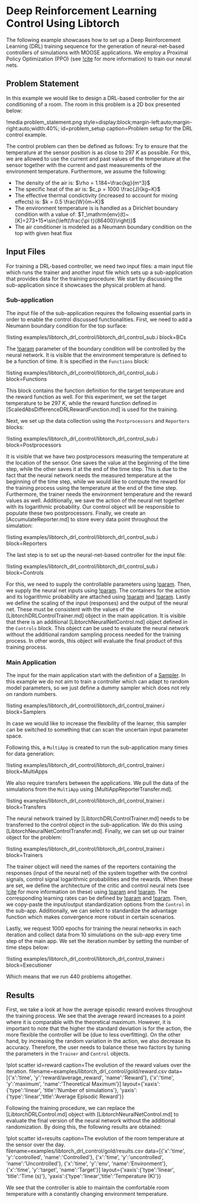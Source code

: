 # Deep Reinforcement Learning Control Using Libtorch

The following example showcases how to set up a Deep Reinforcement Learning (DRL)
training sequence for the generation of neural-net-based controllers of simulations
with MOOSE applications. We employ a Proximal Policy Optimization (PPO) 
(see [!cite](schulman2017proximal) for more information) to train our neural nets.

## Problem Statement

In this example we would like to design a DRL-based controller for the air conditioning of a
room. The room in this problem is a 2D box presented below:

!media problem_statement.png style=display:block;margin-left:auto;margin-right:auto;width:40%; 
       id=problem_setup caption=Problem setup for the DRL control example.

The control problem can then be defined as follows: Try to ensure that the temperature at the
sensor position is as close to $297~K$ as possible. For this, we are allowed to use
the current and past values of the temperature at the sensor together with the current and past measurements
of the environment temperature. Furthermore, we assume the following:

- The density of the air is: $\rho = 1.184~\frac{kg}{m^3}$
- The specific heat of the air is: $c_p = 1000 \frac{J}{kg~K}$
- The effective thermal condictivity (increased to account for mixing effects) is: $k = 0.5 \frac{W}{m~K}$
- The environment temperature is is handled as a Dirichlet boundary condition with a value of:
  $T_\mathrm{env}(t)~[K]=273+15*\sin{\left(\frac{\pi t}{86400}\right)}$
- The air conditioner is modeled as a Neumann boundary condition on the top with given heat flux

## Input Files

For training a DRL-based controller, we need two input files: a main input file which runs the
trainer and another input file which sets up a sub-application that provides data for the
training procedure. We start by discussing the sub-application since it showcases the
physical problem at hand.

### Sub-application

The input file of the sub-application requires the following essential
parts in order to enable the control discussed functionalities. First, we need to add
a Neumann boundary condition for the top surface:

!listing examples/libtorch_drl_control/libtorch_drl_control_sub.i block=BCs

The [!param](/BCs/ADNeumannBC/value) parameter of the boundary condition will
be controlled by the neural network. It is visible that the environment temperature
is defined to be a function of time. It is specified in the `Functions` block:

!listing examples/libtorch_drl_control/libtorch_drl_control_sub.i block=Functions

This block contains the function definition for the target temperature and the reward function as well.
For this experiment, we set the target temperature to be $297~K$, while the reward function
defined in [ScaledAbsDifferenceDRLRewardFunction.md] is used for the training.

Next, we set up the data collection using the `Postprocessors` and `Reporters` blocks:

!listing examples/libtorch_drl_control/libtorch_drl_control_sub.i block=Postprocessors

It is visible that we have two postprocessors measuring the temperature at the location of the sensor.
One saves the value at the beginning of the time step, while the other saves it at the end of the
time step. This is due to the fact that the neural network needs the measured temperature at the
beginning of the time step, while we would like to compute the reward for the training process
using the temperature at the end of the time step. Furthermore, the trainer needs the environment temperature
and the reward values as well. Additionally, we save the action of the neural net together with its
logarithmic probability. Our control object will be responsible to populate these two postprocessors.
Finally, we create an [AccumulateReporter.md] to store every data point throughout the simulation:

!listing examples/libtorch_drl_control/libtorch_drl_control_sub.i block=Reporters

The last step is to set up the neural-net-based controller for the input file:

!listing examples/libtorch_drl_control/libtorch_drl_control_sub.i block=Controls

For this, we need to supply the controllable parameters using [!param](/Controls/LibtorchDRLControl/parameters).
Then, we supply the neural net inputs using [!param](/Controls/LibtorchDRLControl/responses).
The containers for the action and its logarithmic probability are attached using
[!param](/Controls/LibtorchDRLControl/action_postprocessors) and [!param](/Controls/LibtorchDRLControl/log_probability_postprocessors). Lastly we define the scaling of the input (responses) and the output
of the neural net. These must be consistent with the values of the [LibtorchDRLControlTrainer.md]
object in the main application. It is visible that there is an additional [LibtorchNeuralNetControl.md]
object defined in the `Controls` block.
This object can be used to evaluate the neural network without the additional random
sampling process needed for the training process. In other words, this object will evaluate the
final product of this training process.

### Main Application

The input for the main application start with the definition of a [Sampler](Samplers/index.md). In this example we
do not aim to train a controller which can adapt to random model parameters, so we just
define a dummy sampler which does not rely on random numbers.

!listing examples/libtorch_drl_control/libtorch_drl_control_trainer.i block=Samplers

In case we would like to increase the flexibility of the learner,
this sampler can be switched to something that can scan the uncertain input parameter space.

Following this, a `MultiApp` is created to run the sub-application many times for data generation:

!listing examples/libtorch_drl_control/libtorch_drl_control_trainer.i block=MultiApps

We also require transfers between the applications. We pull the data of the
simulations from the `MultiApp` using [MultiAppReporterTransfer.md].

!listing examples/libtorch_drl_control/libtorch_drl_control_trainer.i block=Transfers

The neural network trained by [LibtorchDRLControlTrainer.md] needs to be transferred to the
control object in the sub-application. We do this using [LibtorchNeuralNetControlTransfer.md].
Finally, we can set up our trainer object for the problem:

!listing examples/libtorch_drl_control/libtorch_drl_control_trainer.i block=Trainers

The trainer object will need the names of the reporters containing the responses (input of the neural net)
of the system together with the control signals, control signal logarithmic probabilities and the rewards.
When these are set, we define the architecture of the critic and control neural nets
(see [!cite](schulman2017proximal) for more information on these) using 
[!param](/Trainers/LibtorchDRLControlTrainer/num_critic_neurons_per_layer) and 
[!param](/Trainers/LibtorchDRLControlTrainer/num_control_neurons_per_layer).
The corresponding learning rates can be defined by
[!param](/Trainers/LibtorchDRLControlTrainer/critic_learning_rate) and
[!param](/Trainers/LibtorchDRLControlTrainer/control_learning_rate).
Then, we copy-paste the input/output standardization options from the `Control` in the sub-app.
Additionally, we can select to standardize the advantage function which makes 
convergence more robust in certain scenarios. 

Lastly, we request 1000 epochs for training the neural networks in each iteration and 
collect data from 10 simulations on the sub-app every time step of the main app.
We set the iteration number by setting the number of time steps below:

!listing examples/libtorch_drl_control/libtorch_drl_control_trainer.i block=Executioner

Which means that we run 440 problems altogether.

## Results

First, we take a look at how the average episodic reward evolves throughout the
training process. We see that the average reward increases to a point where it is
comparable with the theoretical maximum. However, it is important to note
that the higher the standard deviation is for the action, the more flexible the controller
will be (due to less overfitting). On the other hand, by increasing the random
variation in the action, we also decrease its accuracy. Therefore, the user needs
to balance these two factors by tuning the parameters in the `Trainer` and `Control` objects.

!plot scatter
  id=reward caption=The evolution of the reward values over the iteration.
  filename=examples/libtorch_drl_control/gold/reward.csv
  data=[{'x':'time', 'y':'reward/average_reward', 'name':'Reward'},
        {'x':'time', 'y':'maximum', 'name':'Theoretical Maximum'}]
  layout={'xaxis':{'type':'linear', 'title':'Number of simulations'},
          'yaxis':{'type':'linear','title':'Average Episodic Reward'}}

Following the training procedure, we can replace the [LibtorchDRLControl.md] object with
[LibtorchNeuralNetControl.md] to evaluate the final version of the neural network
without the additional randomization. By doing this, the following results are obtained:

!plot scatter
  id=results caption=The evolution of the room temperature at the sensor over the day.
  filename=examples/libtorch_drl_control/gold/results.csv
  data=[{'x':'time', 'y':'controlled', 'name':'Controlled'}, 
        {'x':'time', 'y':'uncontrolled', 'name':'Uncontrolled'}, 
        {'x':'time', 'y':'env', 'name':'Environment'}, 
        {'x':'time', 'y':'target', 'name':'Target'}]
  layout={'xaxis':{'type':'linear', 'title':'Time (s)'},
          'yaxis':{'type':'linear','title':'Temperature (K)'}}

We see that the controller is able to maintain the comfortable room temperature with a constantly changing
environment temperature.
